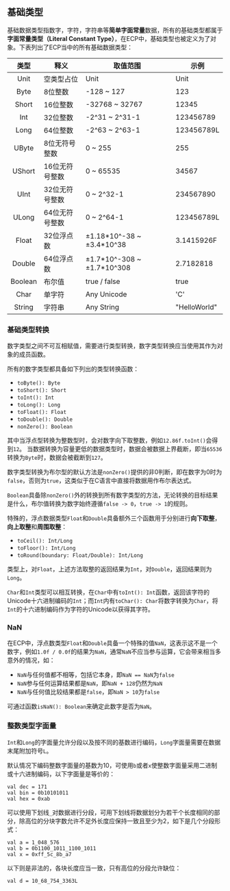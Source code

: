 ## 基础类型

基础数据类型指数字，字符，字符串等**简单字面常量**数据，所有的基础类型都属于**字面常量类型（Literal Constant Type）**，在ECP中，基础类型也被定义为了对象。下表列出了ECP当中的所有基础数据类型：

|   类型    | 释义       | 取值范围                         | 示例           |
|:-------:|----------|------------------------------|--------------|
|  Unit   | 空类型占位    | Unit                         | Unit         |
|  Byte   | 8位整数     | -128 ~ 127                   | 123          |
|  Short  | 16位整数    | -32768 ~ 32767               | 12345        |
|   Int   | 32位整数    | -2^31 ~ 2^31-1               | 123456789    |
|  Long   | 64位整数    | -2^63 ~ 2^63-1               | 123456789L   |
|  UByte  | 8位无符号整数  | 0 ~ 255                      | 255          |
| UShort  | 16位无符号整数 | 0 ~ 65535                    | 34567        |
|  UInt   | 32位无符号整数 | 0 ~ 2^32-1                   | 234567890    |
|  ULong  | 64位无符号整数 | 0 ~ 2^64-1                   | 123456789L   |
|  Float  | 32位浮点数   | ±1.18\*10^-38 ~ ±3.4\*10^38  | 3.1415926F   |
| Double  | 64位浮点数   | ±1.7\*10^-308 ~ ±1.7\*10^308 | 2.7182818    |
| Boolean | 布尔值      | true / false                 | true         |
|  Char   | 单字符      | Any Unicode                  | 'C'          |
| String  | 字符串      | Any String                   | "HelloWorld" |

### 基础类型转换

数字类型之间不可互相赋值，需要进行类型转换，数字类型转换应当使用其作为对象的成员函数。

所有的数字类型都具备如下列出的类型转换函数：

- `toByte(): Byte`
- `toShort(): Short`
- `toInt(): Int`
- `toLong(): Long`
- `toFloat(): Float`
- `toDouble(): Double`
- `nonZero(): Boolean`

其中当浮点型转换为整数型时，会对数字向下取整数，例如`12.86f.toInt()`会得到`12`。 当数据转换为容量更低的数据类型时，数据会被数据上界截断，即当`65536`转换为`Byte`时，数据会被截断到`127`。

数字类型转换为布尔型的默认方法是`nonZero()`提供的非0判断，即在数字为0时为`false`，否则为`true`，这类似于在C语言中直接将数据用作布尔表达式。

`Boolean`具备除`nonZero()`外的转换到所有数字类型的方法，无论转换的目标结果是什么，布尔值转换为数字始终遵循`false -> 0`，`true -> 1`的规则。

特殊的，浮点数据类型`Float`和`Double`具备额外三个函数用于分别进行**向下取整**，**向上取整**和**周围取整**：

- `toCeil(): Int/Long`
- `toFloor(): Int/Long`
- `toRound(boundary: Float/Double): Int/Long`

类型上，对`Float`，上述方法取整的返回结果为`Int`，对`Double`，返回结果则为`Long`。

`Char`和`Int`类型可以相互转换，在`Char`中有`toInt(): Int`函数，返回该字符的Unicode十六进制编码的`Int`；而`Int`内有`toChar(): Char`将数字转换为`Char`，将`Int`的十六进制编码作为字符的Unicode以获得其字符。

### NaN

在ECP中，浮点数类型`Float`和`Double`具备一个特殊的值`NaN`，这表示这不是一个数字，例如`1.0f / 0.0f`的结果为`NaN`，通常`NaN`不应当参与运算，它会带来相当多意外的情况，如：

- `NaN`与任何值都不相等，包括它本身，即`NaN == NaN`为`false`
- `NaN`参与任何运算结果都是`NaN`，即`NaN + 128`仍然为`NaN`
- `NaN`与任何值比较结果都是`false`，即`NaN > 10`为`false`

可通过函数`isNaN(): Boolean`来确定此数字是否为`NaN`。

### 整数类型字面量

`Int`和`Long`的字面量允许分段以及按不同的基数进行编码，`Long`字面量需要在数据末尾附加符号`L`。

默认情况下编码整数字面量的基数为10，可使用`b`或者`x`使整数字面量采用二进制或十六进制编码，以下字面量是等价的：

```ecs
val dec = 171
val bin = 0b10101011
val hex = 0xab
```

可以使用下划线`_`对数据进行分段，可用下划线将数据划分为若干个长度相同的部分，除高位的分块字数允许不足外长度应保持一致且至少为2，如下是几个分段形式：

```ecs
val a = 1_048_576
val b = 0b1100_1011_1100_1011
val x = 0xff_5c_8b_a7
```

以下则是非法的，各块长度应当一致，只有高位的分段允许缺位：

```ecs
val d = 10_68_754_3363L
```
